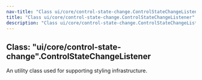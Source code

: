 ```yaml
---
nav-title: "Class ui/core/control-state-change.ControlStateChangeListener"
title: "Class ui/core/control-state-change.ControlStateChangeListener"
description: "Class ui/core/control-state-change.ControlStateChangeListener"
---
```

## Class: "ui/core/control-state-change".ControlStateChangeListener  
An utility class used for supporting styling infrastructure.